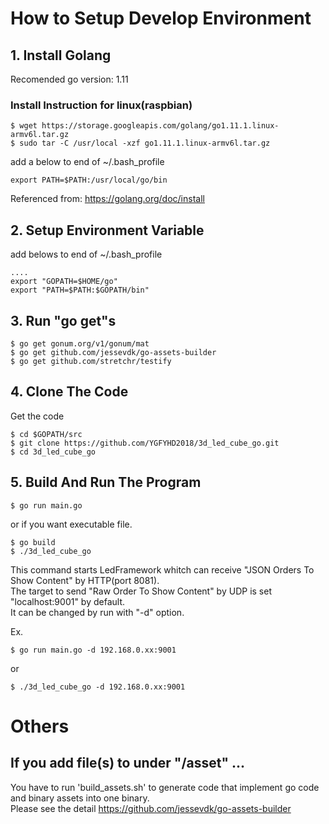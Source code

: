 # How to Setup Develop Environment

## 1. Install Golang

Recomended go version: 1.11


### Install Instruction for linux(raspbian)

```shell
$ wget https://storage.googleapis.com/golang/go1.11.1.linux-armv6l.tar.gz 
$ sudo tar -C /usr/local -xzf go1.11.1.linux-armv6l.tar.gz
```

add a below to end of ~/.bash_profile  
```shell
export PATH=$PATH:/usr/local/go/bin
```


Referenced from: https://golang.org/doc/install


## 2. Setup Environment Variable
add belows to end of ~/.bash_profile
```shell
....
export "GOPATH=$HOME/go"
export "PATH=$PATH:$GOPATH/bin"
```

## 3. Run "go get"s

```shell
$ go get gonum.org/v1/gonum/mat
$ go get github.com/jessevdk/go-assets-builder
$ go get github.com/stretchr/testify
```

## 4. Clone The Code

Get the code
```shell
$ cd $GOPATH/src
$ git clone https://github.com/YGFYHD2018/3d_led_cube_go.git
$ cd 3d_led_cube_go
```

## 5. Build And Run The Program

```shell
$ go run main.go
```
or if you want executable file.
```shell
$ go build
$ ./3d_led_cube_go
```
  
This command starts LedFramework whitch can receive "JSON Orders To Show Content" by HTTP(port 8081).  
The target to send "Raw Order To Show Content" by UDP is set "localhost:9001" by default.  
It can be changed by run with "-d" option.  
  

Ex.  
```shell
$ go run main.go -d 192.168.0.xx:9001
```
or
```shell
$ ./3d_led_cube_go -d 192.168.0.xx:9001
```



# Others

## If you add file(s) to under "/asset" ...

You have to run 'build_assets.sh' to generate code that implement go code and binary assets into one binary.  
Please see the detail https://github.com/jessevdk/go-assets-builder 

